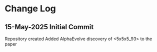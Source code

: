 
# Change Log

## 15-May-2025 Initial Commit

Repository created
Added AlphaEvolve discovery of <5x5x5_93> to the paper

